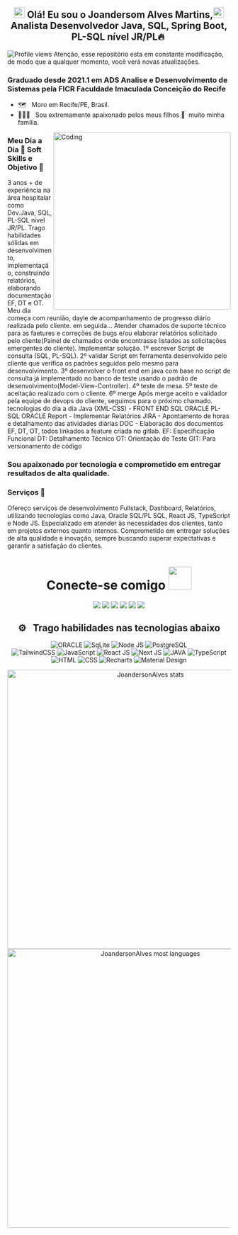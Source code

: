 
## <div align="center"> <img src="https://github.com/TheDudeThatCode/TheDudeThatCode/blob/master/Assets/Earth.gif" width="24px" height="24px"> Olá! Eu sou o Joandersom Alves Martins,<img src="https://github.com/TheDudeThatCode/TheDudeThatCode/blob/master/Assets/Hi.gif" width="24px" height="24px">  <br>Analista Desenvolvedor Java, SQL, Spring Boot, PL-SQL nível JR/PL🔥&nbsp; </div>

<p align="left"> <img src="https://komarev.com/ghpvc/?username=JoandersonAlvesMartins&color=993399" alt="Profile views" /> 
  Atenção, esse repositório esta em constante modificação, de modo que a qualquer momento, você verá novas atualizações.
</p>

### Graduado desde 2021.1 em ADS Analise e Desenvolvimento de Sistemas pela FICR Faculdade Imaculada Conceição do Recife
  
- 🗺️ &nbsp; Moro em Recife/PE, Brasil.
- 👩‍👧‍👦 &nbsp; Sou extremamente apaixonado pelos meus filhos 💚 &nbsp;muito minha família.
  
<img align="right" alt="Coding" width="400" src="https://user-images.githubusercontent.com/74038190/229223263-cf2e4b07-2615-4f87-9c38-e37600f8381a.gif">

### Meu Dia a Dia 🚀&nbsp;Soft Skills e Objetivo 💚 &nbsp;

3 anos + de experiência na área hospitalar como Dev.Java, SQL, PL-SQL nível JR/PL.
Trago habilidades sólidas em desenvolvimento, implementação, construindo relatórios, elaborando documentação EF, DT e OT.
Meu dia começa com reunião, dayle de acompanhamento de progresso diário realizada pelo cliente.
em seguida...
Atender chamados de suporte técnico para as faetures e correções de bugs e/ou elaborar relatórios solicitado pelo cliente(Painel de chamados onde encontrasse listados as solicitações emergentes do cliente).
Implementar solução.
1º escrever Script de consulta (SQL, PL-SQL).
2º validar Script em ferramenta desenvolvido pelo cliente que verifica os padrões seguidos pelo mesmo para desenvolvimento.
3º desenvolver o front end em java com base no script de consulta já implementado no banco de teste usando o padrão de desenvolvimento(Model-View-Controller).
4º teste de mesa.
5º teste de aceitação realizado com o cliente.
6º merge
Após merge aceito e validador pela equipe de devops do cliente, seguimos para o próximo chamado.
tecnologias do dia a dia
Java (XML-CSS) - FRONT END
SQL ORACLE
PL-SQL ORACLE
Report - Implementar Relatórios
JIRA - Apontamento de horas e detalhamento das atividades diárias
DOC - Elaboração dos documentos EF, DT, OT, todos linkados a feature criada no gitlab.
EF: Especificação Funcional
DT: Detalhamento Técnico
OT: Orientação de Teste
GIT: Para versionamento de código

### Sou apaixonado por tecnologia e comprometido em entregar resultados de alta qualidade.

### Serviços 💚 &nbsp;
Ofereço serviços de desenvolvimento Fullstack, Dashboard, Relatórios, utilizando tecnologias como Java, Oracle SQL/PL SQL, React JS, TypeScript e Node JS.
Especializado em atender às necessidades dos clientes, tanto em projetos externos quanto internos. Comprometido em entregar soluções de alta qualidade e inovação, 
sempre buscando superar expectativas e garantir a satisfação do clientes.

<div align="center">
<h1> Conecte-se comigo <img src="https://github.com/TheDudeThatCode/TheDudeThatCode/blob/master/Assets/Handshake.gif" height="52px"></h1>
  
<a href="#" ></a><img src="https://img.shields.io/website/http/monip.org.svg">
<a href="https://www.instagram.com/joandersonalvesmartins/"><img src="https://img.shields.io/badge/-instagram-E4405F?style=for-the-badge&logo=instagram&logoColor=white" target="_blank"></a>
<a href="https://www.linkedin.com/in/joandersonalvesmartins/"><img src="https://img.shields.io/badge/-linkedin-0077B5?style=for-the-badge&logo=linkedin&logoColor=white" target="_blank"></a>
<a href="https://www.youtube.com/channel/UCYlcXMwp5CEoG22KxV4aqmQ/"><img src="https://img.shields.io/badge/-youtube-FF0000?style=for-the-badge&logo=youtube&logoColor=white" target="_blank"></a>
<a href="mailto:joandersonmartins2013@gmail.com/"><img src="https://img.shields.io/badge/Gmail-D14836?style=for-the-badge&logo=gmail&logoColor=white" target="_blank"></a>
<a href="https://api.whatsapp.com/send?1=pt_br&phone=5581985456283" target="_blank"><img src="https://img.shields.io/badge/Whatsapp-00b53e?style=for-the-badge&logo=Whatsapp&logoColor=white" target="_blank"/></a>
</div>

<div align="center">
 <h2> ⚙️ &nbsp; Trago habilidades nas tecnologias abaixo </h2>
  
![ORACLE](https://img.shields.io/badge/-ORACLE-333333?style=flat&logo=ORACLE&logoColor=ff0000)
![SqLite](https://img.shields.io/badge/-SqLite-333333?style=flat&logo=sqlite&logoColor=1572B6)
![Node JS](https://img.shields.io/badge/-Node-333333?style=flat&logo=node.js)
![PostgreSQL](https://img.shields.io/badge/-PostgreSQL-333333?style=flat&logo=postgresql)   
![TailwindCSS](https://img.shields.io/badge/-TailwindCSS-333333?style=flat&logo=tailwindcss)
![JavaScript](https://img.shields.io/badge/-JavaScript-333333?style=flat&logo=javascript)
![React JS](https://img.shields.io/badge/-React-333333?style=flat&logo=react)
![Next JS](https://img.shields.io/badge/-Next-333333?style=flat&logo=next)
![JAVA](https://img.shields.io/badge/-Java-333333?style=flat&logo=Java&logoColor=ff0000)
![TypeScript](https://img.shields.io/badge/-TypeScript-333333?style=flat&logo=typescript) 
![HTML](https://img.shields.io/badge/-HTML-333333?style=flat&logo=HTML5)
![CSS](https://img.shields.io/badge/-CSS-333333?style=flat&logo=CSS3&logoColor=1572B6)
![Recharts](https://img.shields.io/badge/-Recharts-333333?style=flat&logo=recharts)
![Material Design](https://img.shields.io/badge/-MaterialDesign-333333?style=flat&logo=materialdesign&logoColor=E535AB)

</div>

<div align="center">
<img width="630em" src="https://github-readme-stats.vercel.app/api?username=joandersonalvesmartins&show_icons=true&theme=vision-friendly-dark" alt="JoandersonAlves stats"/>
  <br>
<img width="630em" src="https://github-readme-stats.vercel.app/api/top-langs/?username=joandersonalvesmartins&layout=compact&langs_count=8&show_icons=true&theme=vision-friendly-dark" alt="JoandersonAlves most languages"/>
</div>
